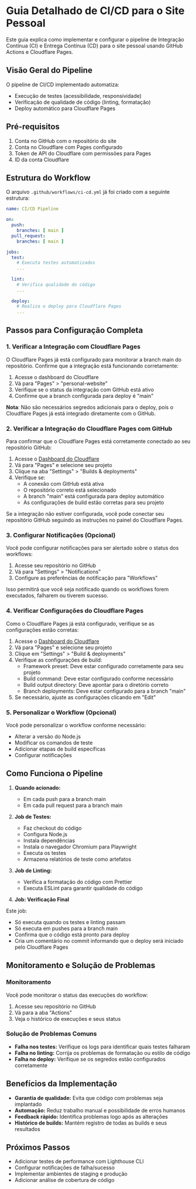 # Guia Detalhado de CI/CD para o Site Pessoal

Este guia explica como implementar e configurar o pipeline de Integração Contínua (CI) e Entrega Contínua (CD) para o site pessoal usando GitHub Actions e Cloudflare Pages.

## Visão Geral do Pipeline

O pipeline de CI/CD implementado automatiza:
- Execução de testes (acessibilidade, responsividade)
- Verificação de qualidade de código (linting, formatação)
- Deploy automático para Cloudflare Pages

## Pré-requisitos

1. Conta no GitHub com o repositório do site
2. Conta no Cloudflare com Pages configurado
3. Token de API do Cloudflare com permissões para Pages
4. ID da conta Cloudflare

## Estrutura do Workflow

O arquivo `.github/workflows/ci-cd.yml` já foi criado com a seguinte estrutura:

```yaml
name: CI/CD Pipeline

on:
  push:
    branches: [ main ]
  pull_request:
    branches: [ main ]

jobs:
  test:
    # Executa testes automatizados
    ...
  
  lint:
    # Verifica qualidade do código
    ...
  
  deploy:
    # Realiza o deploy para Cloudflare Pages
    ...
```

## Passos para Configuração Completa

### 1. Verificar a Integração com Cloudflare Pages

O Cloudflare Pages já está configurado para monitorar a branch main do repositório. Confirme que a integração está funcionando corretamente:

1. Acesse o dashboard do Cloudflare
2. Vá para "Pages" > "personal-website"
3. Verifique se o status da integração com GitHub está ativo
4. Confirme que a branch configurada para deploy é "main"

**Nota**: Não são necessários segredos adicionais para o deploy, pois o Cloudflare Pages já está integrado diretamente com o GitHub.

### 2. Verificar a Integração do Cloudflare Pages com GitHub

Para confirmar que o Cloudflare Pages está corretamente conectado ao seu repositório GitHub:

1. Acesse o [Dashboard do Cloudflare](https://dash.cloudflare.com/)
2. Vá para "Pages" e selecione seu projeto
3. Clique na aba "Settings" > "Builds & deployments"
4. Verifique se:
   - A conexão com GitHub está ativa
   - O repositório correto está selecionado
   - A branch "main" está configurada para deploy automático
   - As configurações de build estão corretas para seu projeto

Se a integração não estiver configurada, você pode conectar seu repositório GitHub seguindo as instruções no painel do Cloudflare Pages.

### 3. Configurar Notificações (Opcional)

Você pode configurar notificações para ser alertado sobre o status dos workflows:

1. Acesse seu repositório no GitHub
2. Vá para "Settings" > "Notifications"
3. Configure as preferências de notificação para "Workflows"

Isso permitirá que você seja notificado quando os workflows forem executados, falharem ou tiverem sucesso.

### 4. Verificar Configurações do Cloudflare Pages

Como o Cloudflare Pages já está configurado, verifique se as configurações estão corretas:

1. Acesse o [Dashboard do Cloudflare](https://dash.cloudflare.com/)
2. Vá para "Pages" e selecione seu projeto
3. Clique em "Settings" > "Build & deployments"
4. Verifique as configurações de build:
   - Framework preset: Deve estar configurado corretamente para seu projeto
   - Build command: Deve estar configurado conforme necessário
   - Build output directory: Deve apontar para o diretório correto
   - Branch deployments: Deve estar configurado para a branch "main"
5. Se necessário, ajuste as configurações clicando em "Edit"

### 5. Personalizar o Workflow (Opcional)

Você pode personalizar o workflow conforme necessário:

- Alterar a versão do Node.js
- Modificar os comandos de teste
- Adicionar etapas de build específicas
- Configurar notificações

## Como Funciona o Pipeline

1. **Quando acionado:**
   - Em cada push para a branch main
   - Em cada pull request para a branch main

2. **Job de Testes:**
   - Faz checkout do código
   - Configura Node.js
   - Instala dependências
   - Instala o navegador Chromium para Playwright
   - Executa os testes
   - Armazena relatórios de teste como artefatos

3. **Job de Linting:**
   - Verifica a formatação do código com Prettier
   - Executa ESLint para garantir qualidade do código

4. **Job: Verificação Final**

Este job:
- Só executa quando os testes e linting passam
- Só executa em pushes para a branch main
- Confirma que o código está pronto para deploy
- Cria um comentário no commit informando que o deploy será iniciado pelo Cloudflare Pages

## Monitoramento e Solução de Problemas

### Monitoramento

Você pode monitorar o status das execuções do workflow:

1. Acesse seu repositório no GitHub
2. Vá para a aba "Actions"
3. Veja o histórico de execuções e seus status

### Solução de Problemas Comuns

- **Falha nos testes:** Verifique os logs para identificar quais testes falharam
- **Falha no linting:** Corrija os problemas de formatação ou estilo de código
- **Falha no deploy:** Verifique se os segredos estão configurados corretamente

## Benefícios da Implementação

- **Garantia de qualidade:** Evita que código com problemas seja implantado
- **Automação:** Reduz trabalho manual e possibilidade de erros humanos
- **Feedback rápido:** Identifica problemas logo após as alterações
- **Histórico de builds:** Mantém registro de todas as builds e seus resultados

## Próximos Passos

- Adicionar testes de performance com Lighthouse CLI
- Configurar notificações de falha/sucesso
- Implementar ambientes de staging e produção
- Adicionar análise de cobertura de código
